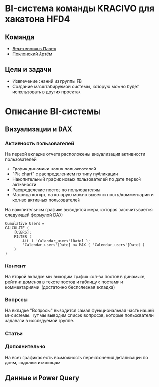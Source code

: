 # BI-система команды KRACIVO для хакатона HFD4

## Команда
+ [Веретенников Павел](https://www.facebook.com/PavelVeret)
+ [Поклонский Артём](https://www.facebook.com/poclonsky)

## Цели и задачи
+ Извлечение знаний из группы FB
+ Создание масштабируемой системы, которую можно будет использовать в других проектах

# Описание BI-системы
## Визуализации и DAX
### Активность пользователей
На первой вкладке отчета расположены визуализации активности пользователей
+ График динамики новых пользователей
+ "Pie chart" с распределением по типу публикации
+ Накопительный график новых пользователей по дате первой активности
+ Распределение постов по пользователям
+ Матрица когорт, на которую можно вывести посты/комментарии и кол-во активных пользователей

На накопительном графике выводится мера, которая рассчитывается следующей формулой DAX:
```dax
Cumulative Users = 
CALCULATE (
    [USERS];
    FILTER (
        ALL ( 'Calendar_users'[Date] );
        'Calendar_users'[Date] <= MAX ( 'Calendar_users'[Date] )
    )
)
```

### Контент
На второй вкладке мы выводим график кол-ва постов в динамике, рейтинг доменов в тексте постов и таблицу с постами и комментариями. (достаточно бесполезная вкладка)

### Вопросы
На вкладке "Вопросы" выводится самая функциональная часть нашей BI-системы.
Тут мы выводим список вопросов, которые пользователи задавали в исследуемой группе.


### Статьи


### Дополнительно 
На всех графиках есть возможность переключения детализации по дням, неделям и месяцам


## Данные и Power Query

